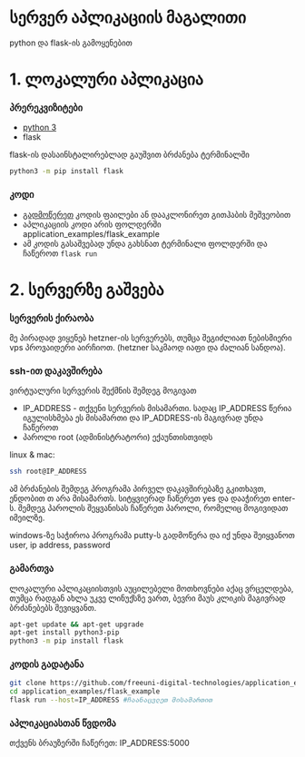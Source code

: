 # სერვერ აპლიკაციის მაგალითი
python და flask-ის გამოყენებით

# 1. ლოკალური აპლიკაცია

### პრერეკვიზიტები
- [python 3](https://www.python.org/downloads/)
- flask

flask-ის დასაინსტალირებლად გაუშვით ბრძანება ტერმინალში
```sh
python3 -m pip install flask
```

### კოდი
- [გადმოწერეთ](https://github.com/freeuni-digital-technologies/application_examples/archive/refs/heads/main.zip) კოდის ფაილები ან დააკლონირეთ გითჰაბის მეშვეობით
- აპლიკაციის კოდი არის ფოლდერში application_examples/flask_example
- ამ კოდის გასაშვებად უნდა გახსნათ ტერმინალი ფოლდერში და ჩაწეროთ `flask run`

# 2. სერვერზე გაშვება

### სერვერის ქირაობა
მე პირადად ვიყენებ hetzner-ის სერვერებს, თუმცა შეგიძლიათ ნებისმიერი vps პროვაიდერი აირჩიოთ. (hetzner საკმაოდ იაფი და ძალიან სანდოა).

### ssh-ით დაკავშირება
ვირტუალური სერვერის შექმნის შემდეგ მოგივათ 
- IP_ADDRESS - თქვენი სერვერის მისამართი. სადაც IP_ADDRESS წერია იგულისხმება ეს მისამართი და IP_ADDRESS-ის მაგივრად უნდა ჩაწეროთ
- პაროლი root (ადმინისტრატორი) ექაუნთისთვიდს

linux & mac:
```sh
ssh root@IP_ADDRESS
```
ამ ბრძანების შემდეგ პროგრამა პირველ დაკავშირებაზე გკითხავთ, ენდობით თ არა მისამართს. სიტყვიერად ჩაწერეთ yes და დააჭირეთ enter-ს. შემდეგ პაროლის შეყვანისას ჩაწერეთ პაროლი, რომელიც მოგივიდათ იმეილზე.

windows-ზე საჭიროა პროგრამა putty-ს გადმოწერა და იქ უნდა შეიყვანოთ user, ip address, password

### გამართვა
ლოკალური აპლიკაციისთვის აუცილებელი მოთხოვნები აქაც ვრცელდება, თუმცა რადგან ახლა უკვე ლინუქსზე ვართ, ბევრი მაუს კლიკის მაგივრად ბრძანებებს შევიყვანთ. 
```sh
apt-get update && apt-get upgrade
apt-get install python3-pip
python3 -m pip install flask
```

### კოდის გადატანა
```sh
git clone https://github.com/freeuni-digital-technologies/application_examples.git
cd application_examples/flask_example
flask run --host=IP_ADDRESS #ჩაანაცვლეთ მისამართით
```
### აპლიკაციასთან წვდომა
თქვენს ბრაუზერში ჩაწერეთ: IP_ADDRESS:5000
